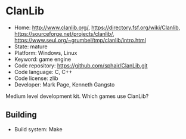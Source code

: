 # ClanLib

- Home: http://www.clanlib.org/, https://directory.fsf.org/wiki/Clanlib, https://sourceforge.net/projects/clanlib/, https://www.seul.org/~grumbel/tmp/clanlib/intro.html
- State: mature
- Platform: Windows, Linux
- Keyword: game engine
- Code repository: https://github.com/sphair/ClanLib.git
- Code language: C, C++
- Code license: zlib
- Developer: Mark Page, Kenneth Gangsto

Medium level development kit.
Which games use ClanLib?

## Building

- Build system: Make
